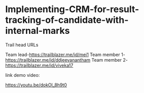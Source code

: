# Implementing-CRM-for-result-tracking-of-candidate-with-internal-marks

Trail head URLs

Team lead-https://trailblazer.me/id/mei1
Team member 1-https://trailblazer.me/id/ddjeevanantham
Team member 2-https://trailblazer.me/id/viveka17

link demo video:

https://youtu.be/dokOl_8h9t0
